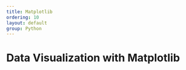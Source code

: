 ```yaml
---
title: Matplotlib
ordering: 10
layout: default
group: Python
---
```


# Data Visualization with Matplotlib



